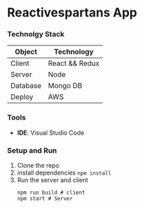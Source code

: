 # Reactivespartans App

### Technolgy Stack

|Object|Technology|
|--|--|
|Client|React && Redux |
|Server|Node |
|Database|Mongo DB |
|Deploy| AWS|

### Tools

- **IDE**: Visual Studio Code

### Setup and Run

1. Clone the repo
2. install dependencies 
   `npm install`
3. Run the server and client
   ```
   npm run build # client
   npm start # Server
   ```